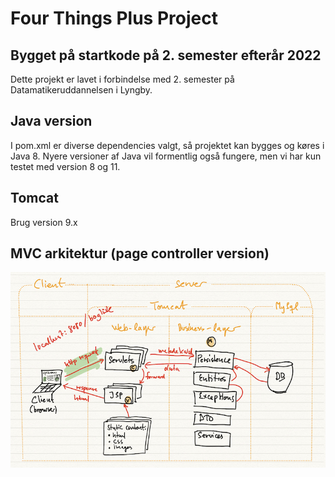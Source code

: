 # Four Things Plus Project

## Bygget på startkode på 2. semester efterår 2022

Dette projekt er lavet i forbindelse med 2. semester på
Datamatikeruddannelsen i Lyngby.

## Java version
I pom.xml er diverse dependencies valgt, så projektet kan bygges og køres i Java 8. Nyere versioner af 
Java vil formentlig også fungere, men vi har kun testet med version 8 og 11.

## Tomcat
Brug version 9.x

## MVC arkitektur (page controller version)

![](documentation/mvc.jpg)